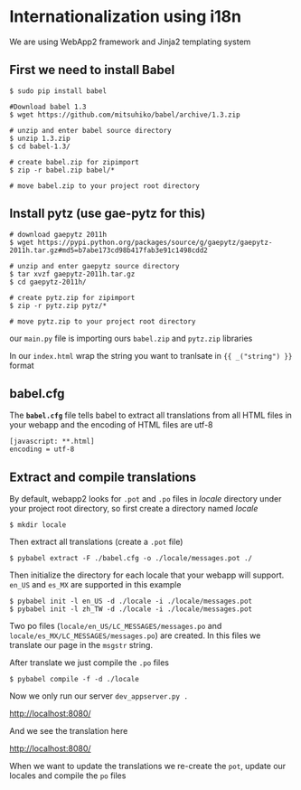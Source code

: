 # Internationalization using i18n

We are using WebApp2 framework and Jinja2 templating system

## First we need to install **Babel** 

```shell
$ sudo pip install babel

#Download babel 1.3
$ wget https://github.com/mitsuhiko/babel/archive/1.3.zip

# unzip and enter babel source directory
$ unzip 1.3.zip
$ cd babel-1.3/

# create babel.zip for zipimport
$ zip -r babel.zip babel/*

# move babel.zip to your project root directory
```

## Install **pytz** (use **gae-pytz** for this)

```shell
# download gaepytz 2011h
$ wget https://pypi.python.org/packages/source/g/gaepytz/gaepytz-2011h.tar.gz#md5=b7abe173cd98b417fab3e91c1498cdd2

# unzip and enter gaepytz source directory
$ tar xvzf gaepytz-2011h.tar.gz
$ cd gaepytz-2011h/

# create pytz.zip for zipimport
$ zip -r pytz.zip pytz/*

# move pytz.zip to your project root directory
```

our `main.py` file is importing ours `babel.zip` and `pytz.zip` libraries 

In our `index.html` wrap the string you want to tranlsate in `{{ _("string") }}` format

## babel.cfg

The **`babel.cfg`** file tells babel to extract all translations from all HTML files in your webapp and the encoding of HTML files are utf-8

```
[javascript: **.html]
encoding = utf-8
```

## Extract and compile translations

By default, webapp2 looks for `.pot` and `.po` files in *locale* directory under your project root directory, so first create a directory named *locale*

```shell
$ mkdir locale
```

Then extract all translations (create a `.pot` file)

```shell
$ pybabel extract -F ./babel.cfg -o ./locale/messages.pot ./
```
Then initialize the directory for each locale that your webapp will support. `en_US` and `es_MX` are supported in this example


```shell
$ pybabel init -l en_US -d ./locale -i ./locale/messages.pot
$ pybabel init -l zh_TW -d ./locale -i ./locale/messages.pot
```

Two po files (`locale/en_US/LC_MESSAGES/messages.po` and `locale/es_MX/LC_MESSAGES/messages.po`) are created. 
In this files we translate our page in the `msgstr` string.

After translate we just compile the `.po` files

```shell
$ pybabel compile -f -d ./locale
```

Now we only run our server `dev_appserver.py .`

[http://localhost:8080/](http://127.0.0.1:8080/)

And we see the translation here

[http://localhost:8080/](http://127.0.0.1:8080/?locale=es_MX)


When we want to update the translations we re-create the `pot`, update our locales and compile the `po` files








